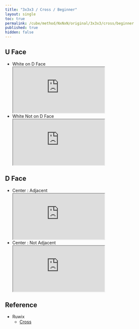 ```yaml
---
title: "3x3x3 / Cross / Beginner"
layout: single
toc: true
permalink: /cube/method/NxNxN/original/3x3x3/cross/beginner
published: true
hidden: false
---
```


<head>
  <base target="_blank">
  <link
    rel   = "stylesheet"
    type  = "text/css"
    href  = "assets/css/ruwix/iframe.css"
  >
</head>



## U Face

- White on D Face
  <div class="iframe-wrapper">
    <iframe
      scrolling="no"
      src="https://ruwix.com/widget/3d/?alg=F2'&colored=U%20FD&setupmoves=F2&hover=9&speed=500&flags=canvas"
    ></iframe>
  </div>
- White Not on D Face
  <div class="iframe-wrapper">
    <iframe
      scrolling="no"
      src="https://ruwix.com/widget/3d/?alg=R%20F'&colored=U%20FD&setupmoves=F2&hover=9&speed=500&flags=canvas"
    ></iframe>
  </div>



## D Face

- Center : Adjacent
  <div class="iframe-wrapper">
    <iframe
      scrolling="no"
      src="https://ruwix.com/widget/3d/?alg=F2&colored=U%20F%20FD&hover=9&speed=500&flags=canvas"
    ></iframe>
  </div>
- Center : Not Adjacent
  <div class="iframe-wrapper">
    <iframe
      scrolling="no"
      src="https://ruwix.com/widget/3d/?alg=U%20F2&colored=U%20F%20FD&hover=9&speed=500&flags=canvas"
    ></iframe>
  </div>



## Reference

- Ruwix
  - [Cross](https://ruwix.com/the-rubiks-cube/how-to-solve-the-rubiks-cube-beginners-method/step-1-first-layer-edges/)
